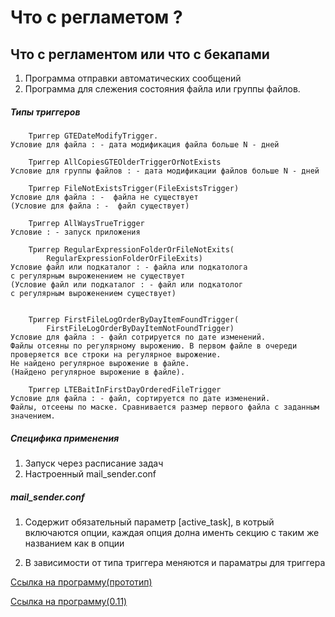 # Что с регламетом ?

## Что с регламентом или что с бекапами
1) Программа отправки автоматических сообщений
2) Программа для слежения состояния файла или группы файлов.


##### Типы триггеров
        Триггер GTEDateModifyTrigger. 
    Условие для файла : - дата модификация файла больше N - дней 
    
        Триггер AllCopiesGTEOlderTriggerOrNotExists 
    Условие для группы файлов : - дата модификации файлов больше N - дней  
    
        Триггер FileNotExistsTrigger(FileExistsTrigger)
    Условие для файла : -  файла не существует 
    (Условие для файла : -  файл существует)
    
        Триггер AllWaysTrueTrigger 
    Условие : - запуск приложения 
        
        Триггер RegularExpressionFolderOrFileNotExits(
            RegularExpressionFolderOrFileExits)
    Условие файл или подкаталог : - файла или подкатолога 
    с регулярным выроженением не существует 
    (Условие файл или подкаталог : - файл или подкатолог 
    с регулярным выроженением существует)
   
   
        Триггер FirstFileLogOrderByDayItemFoundTrigger(
            FirstFileLogOrderByDayItemNotFoundTrigger) 
    Условие для файла : - файл сотрируется по дате изменений. 
    Файлы отсеяны по регулярному вырожению. В первом файле в очереди 
    проверяется все строки на регулярное вырожение. 
    Не найдено регулярное вырожение в файле. 
    (Найдено регулярное вырожение в файле).
    
        Триггер LTEBaitInFirstDayOrderedFileTrigger 
    Условие для файла : - файл, сортируется по дате изменений. 
    Файлы, отсеены по маске. Сравнивается размер первого файла с заданным 
    значением.    

##### Специфика применения
1) Запуск через расписание задач 
2) Настроенный mail_sender.conf

##### mail_sender.conf
1) Содержит обязательный параметр [active_task], в котрый включаются опции, 
каждая опция долна именть секцию с таким же названием как в опции 

2) В зависимости от типа триггера меняются и параматры для триггера 


[Ссылка на программу(прототип)](https://yadi.sk/d/5_ImhJiq3LkuYE)

[Ссылка на программу(0.11)](https://yadi.sk/d/8aMIovxZ3LtN2j)

